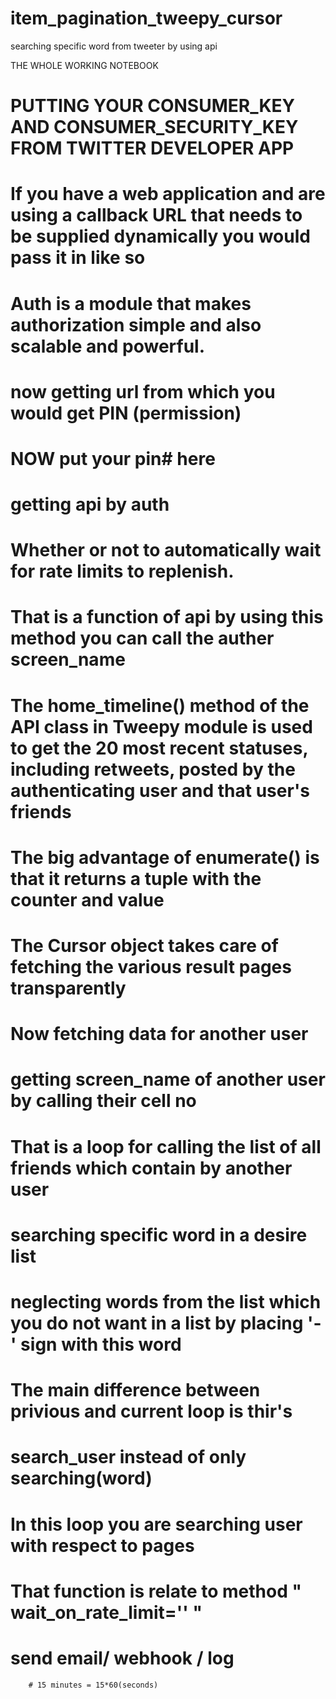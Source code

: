 # item_pagination_tweepy_cursor
searching specific word from tweeter by using api 

THE WHOLE WORKING NOTEBOOK 

# PUTTING YOUR CONSUMER_KEY AND CONSUMER_SECURITY_KEY FROM TWITTER DEVELOPER APP
# If you have a web application and are using a callback URL that needs to be supplied dynamically you would pass it in like so
# Auth is a module that makes authorization simple and also scalable and powerful.
# now getting url from which you would get PIN (permission)
# NOW put your pin# here 
# getting api by auth 
# Whether or not to automatically wait for rate limits to replenish.
# That is a function of api by using this method you can call the auther screen_name 
#  The home_timeline() method of the API class in Tweepy module is used to get the 20 most recent statuses, including retweets, posted by the authenticating user and that user's friends
# The big advantage of enumerate() is that it returns a tuple with the counter and value
# The Cursor object takes care of fetching the various result pages transparently
# Now fetching data for another user 
# getting screen_name of another user by calling their cell no 
# That is a loop for calling the list of all friends which contain by another user 
# searching specific word in a desire list 
# neglecting words from the list which you do not want in a list by placing '-' sign with this word 
# The main difference between privious and current loop is thir's
# search_user instead of only searching(word)
# In this loop you are searching user with respect to pages 
# That function is relate to method " wait_on_rate_limit='' "  
# send email/ webhook / log
        # 15 minutes = 15*60(seconds) 
      
